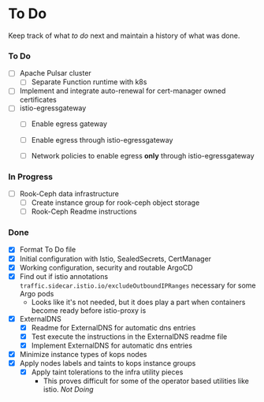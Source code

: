 # To Do 
Keep track of what *to do* next and maintain a history of what was done. 

### To Do
- [ ] Apache Pulsar cluster
  - [ ] Separate Function runtime with k8s 
- [ ] Implement and integrate auto-renewal for cert-manager owned certificates
- [ ] istio-egressgateway
  - [ ] Enable egress gateway
  - [ ] Enable egress through istio-egressgateway
  - [ ] Network policies to enable egress **only** through istio-egressgateway


### In Progress
- [ ] Rook-Ceph data infrastructure
  - [ ] Create instance group for rook-ceph object storage
  - [ ] Rook-Ceph Readme instructions

### Done
- [x] Format To Do file
- [x] Initial configuration with Istio, SealedSecrets, CertManager
- [x] Working configuration, security and routable ArgoCD
- [x] Find out if istio annotations `traffic.sidecar.istio.io/excludeOutboundIPRanges` necessary for some Argo pods
  - Looks like it's not needed, but it does play a part when containers become ready before istio-proxy is
- [x] ExternalDNS
  - [x] Readme for ExternalDNS for automatic dns entries
  - [x] Test execute the instructions in the ExternalDNS readme file
  - [x] Implement ExternalDNS for automatic dns entries
- [x] Minimize instance types of kops nodes
- [x] Apply nodes labels and taints to kops instance groups
  - [x] Apply taint tolerations to the infra utility pieces
    - This proves difficult for some of the operator based utilities like istio. *Not Doing*


